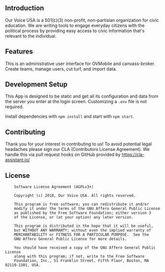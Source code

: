 ## Introduction

Our Voice USA is a 501(c)(3) non-profit, non-partisian organization for civic education. We are writing tools to engage everyday citizens with the political process by providing easy access to civic information that's relevant to the individual.

## Features

This is an administrative user interface for OVMobile and canvass-broker. Create teams, manage users, cut turf, and import data.

## Development Setup

This App is designed to be static and get all its configuration and data from the server you enter at the login screen. Customizing a `.env` file is not required.

Install dependencies with `npm install` and start with `npm start`.

## Contributing

Thank you for your interest in contributing to us! To avoid potential legal headaches please sign our CLA (Contributors License Agreement). We handle this via pull request hooks on GitHub provided by https://cla-assistant.io/

## License

        Software License Agreement (AGPLv3+)

        Copyright (c) 2018, Our Voice USA. All rights reserved.

        This program is free software; you can redistribute it and/or
        modify it under the terms of the GNU Affero General Public License
        as published by the Free Software Foundation; either version 3
        of the License, or (at your option) any later version.

        This program is distributed in the hope that it will be useful,
        but WITHOUT ANY WARRANTY; without even the implied warranty of
        MERCHANTABILITY or FITNESS FOR A PARTICULAR PURPOSE.  See the
        GNU Affero General Public License for more details.

        You should have received a copy of the GNU Affero General Public License
        along with this program; if not, write to the Free Software
        Foundation, Inc., 51 Franklin Street, Fifth Floor, Boston, MA 02110-1301, USA.
